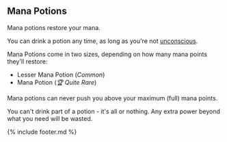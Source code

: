## Mana Potions

Mana potions restore your mana.

You can drink a potion any time, as long as you're not [unconscious](../../unconscious.md).

Mana Potions come in two sizes, depending on how many mana points they'll restore:
- Lesser Mana Potion (_Common_)                 
- Mana Potion (_🏆 Quite Rare_)

Mana potions can never push you above your maximum (full) mana points. 

You can't drink part of a potion - it's all or nothing. Any extra power beyond what you need will be wasted.


{% include footer.md %}